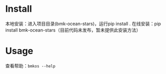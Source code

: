 # Install
本地安装：进入项目目录(bmk-ocean-stars)，运行pip install .
在线安装：pip install bmk-ocean-stars（目前代码未发布，暂未提供此安装方法）

# Usage
查看帮助：`bmkos --help`
